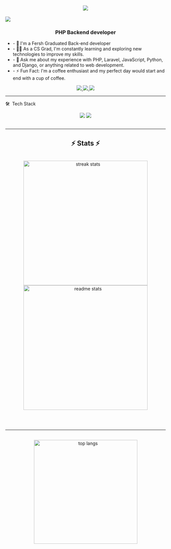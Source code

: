 


<h1 align="center">
    <img src="https://readme-typing-svg.herokuapp.com/?font=Righteous&size=35&center=true&vCenter=true&width=500&height=70&duration=4000&lines=Hi+There!+👋;+I'm+Abdelrhman+Abosamra!;" />
</h1>
<a align="right"  href="https://komarev.com/ghpvc/?username=AbdoAbosamra&style=for-the-badge">
    <img src="https://komarev.com/ghpvc/?username=AbdoAbosamra&style=for-the-badge">
</a>


<h3 align="center">PHP Backend developer</h3>


<div>
    <ul>
<li>- 🏢 I'm a Fersh Graduated Back-end developer</li>
<li>- 👨‍💻 As a CS Grad, I'm constantly learning and exploring new technologies to improve my skills.</li>
<li>- 💬 Ask me about my experience with PHP, Laravel, JavaScript, Python, and Django, or anything related to web development.</li>
<li>- ⚡ Fun Fact: I'm a coffee enthusiast and my perfect day would start and end with a cup of coffee.</li>
    </ul>
 </div>
 
<div align="center"> 
  <a href="mailto:abdo.abosamra80@gmail.com">
    <img src="https://img.shields.io/badge/Gmail-333333?style=for-the-badge&logo=gmail&logoColor=red" />
  </a>
  <a href="https://www.linkedin.com/in/abdelrhman-abo-samra-7038b218a/" target="_blank">
    <img src="https://img.shields.io/badge/LinkedIn-0077B5?style=for-the-badge&logo=linkedin&logoColor=white" target="_blank" />
  </a>
  <a href="https://docs.google.com/document/d/e/2PACX-1vTqcmAOXLFi9uLhtAWZH-7BaliDJZ4ZH99hllzQAQxzT_Fw_xCEQHkFbtgtqbZlSqso8EOlRdO1gcP1/pub" target="_blank">
     <img src="https://img.shields.io/badge/My Resume-00FF91?style=for-the-badge&logo=doc&logoColor=white" target="_blank" /> <!-- sqlite, safari, google-chrome are other good icon options -->
  </a>
</div>

 <hr/>
 
🛠 &nbsp;Tech Stack<br/>
<div align="center">
    <img src="https://skillicons.dev/icons?i=php,laravel,html,css,bootstrap,vscode,github,phpstorm,tailwind,git,postgres,anaconda,graphql,gitlab" />
    <img src="https://skillicons.dev/icons?i=django,python,javascript,sqlite,mongodb,c,cpp,postman,mysql,flask,docker,bash,linux,wordpress" /><br>
</div>

<br/>
<hr/>


<h2 align="center">⚡ Stats ⚡</h2>
<br>
<div align=center>
  <img width=390 src="https://github-readme-streak-stats-salesp07.vercel.app/?user=AbdoAbosamra&count_private=true&theme=react&border_radius=10" alt="streak stats"/>
  <img width=390 src="https://github-readme-stats-salesp07.vercel.app/api?username=AbdoAbosamra&count_private=true&show_icons=true&theme=react&rank_icon=github&border_radius=10" alt="readme stats" />


<br/><br/>

<hr/>

<br/>

  <img width=325 align="center" src="https://github-readme-stats-salesp07.vercel.app/api/top-langs/?username=AbdoAbosamra&hide=HTML&langs_count=8&layout=compact&theme=react&border_radius=10&size_weight=0.5&count_weight=0.5&exclude_repo=github-readme-stats" alt="top langs" />
</div><br>

